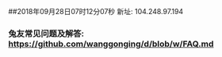 ##2018年09月28日07时12分07秒 新址: 104.248.97.194
### 兔友常见问题及解答: https://github.com/wanggonging/d/blob/w/FAQ.md
